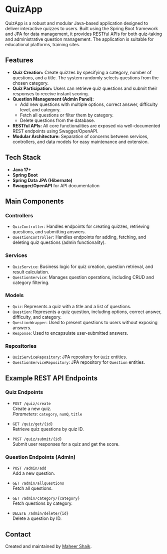 # QuizApp

QuizApp is a robust and modular Java-based application designed to deliver interactive quizzes to users. Built using the Spring Boot framework and JPA for data management, it provides RESTful APIs for both quiz-taking and administrative question management. The application is suitable for educational platforms, training sites.

## Features

- **Quiz Creation:** Create quizzes by specifying a category, number of questions, and a title. The system randomly selects questions from the chosen category.
- **Quiz Participation:** Users can retrieve quiz questions and submit their responses to receive instant scoring.
- **Question Management (Admin Panel):**
  - Add new questions with multiple options, correct answer, difficulty level, and category.
  - Fetch all questions or filter them by category.
  - Delete questions from the database.
- **RESTful APIs:** All core functionalities are exposed via well-documented REST endpoints using Swagger/OpenAPI.
- **Modular Architecture:** Separation of concerns between services, controllers, and data models for easy maintenance and extension.

## Tech Stack

- **Java 17+**
- **Spring Boot**
- **Spring Data JPA (Hibernate)**
- **Swagger/OpenAPI** for API documentation

## Main Components

### Controllers

- `QuizController`: Handles endpoints for creating quizzes, retrieving questions, and submitting answers.
- `QuestionController`: Handles endpoints for adding, fetching, and deleting quiz questions (admin functionality).

### Services

- `QuizService`: Business logic for quiz creation, question retrieval, and result calculation.
- `QuestionService`: Manages question operations, including CRUD and category filtering.

### Models

- `Quiz`: Represents a quiz with a title and a list of questions.
- `Question`: Represents a quiz question, including options, correct answer, difficulty, and category.
- `QuestionWrapper`: Used to present questions to users without exposing answers.
- `Response`: Used to encapsulate user-submitted answers.

### Repositories

- `QuizServiceRepository`: JPA repository for `Quiz` entities.
- `QuestionServiceRepository`: JPA repository for `Question` entities.

## Example REST API Endpoints

### Quiz Endpoints

- `POST /quiz/create`  
  Create a new quiz.  
  *Parameters*: `category`, `numQ`, `title`

- `GET /quiz/get/{id}`  
  Retrieve quiz questions by quiz ID.

- `POST /quiz/submit/{id}`  
  Submit user responses for a quiz and get the score.

### Question Endpoints (Admin)

- `POST /admin/add`  
  Add a new question.

- `GET /admin/allquestions`  
  Fetch all questions.

- `GET /admin/category/{category}`  
  Fetch questions by category.

- `DELETE /admin/delete/{id}`  
  Delete a question by ID.

## Contact

Created and maintained by [Maheer Shaik](mailto:maheershaik.connect@gmail.com).

